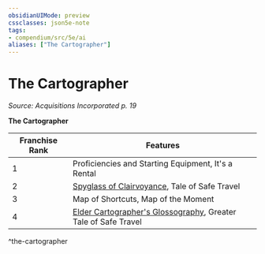 ```yaml
---
obsidianUIMode: preview
cssclasses: json5e-note
tags:
- compendium/src/5e/ai
aliases: ["The Cartographer"]
---
```

# The Cartographer
*Source: Acquisitions Incorporated p. 19* 

**The Cartographer**

| Franchise Rank | Features |
|----------------|----------|
| 1 | Proficiencies and Starting Equipment, It's a Rental |
| 2 | [Spyglass of Clairvoyance](2-Mechanics/CLI/items/spyglass-of-clairvoyance-ai.md), Tale of Safe Travel |
| 3 | Map of Shortcuts, Map of the Moment |
| 4 | [Elder Cartographer's Glossography](2-Mechanics/CLI/items/elder-cartographers-glossography-ai.md), Greater Tale of Safe Travel |
^the-cartographer